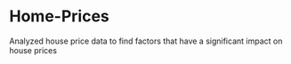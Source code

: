 # Home-Prices
Analyzed house price data to find factors that have a significant impact on house prices

